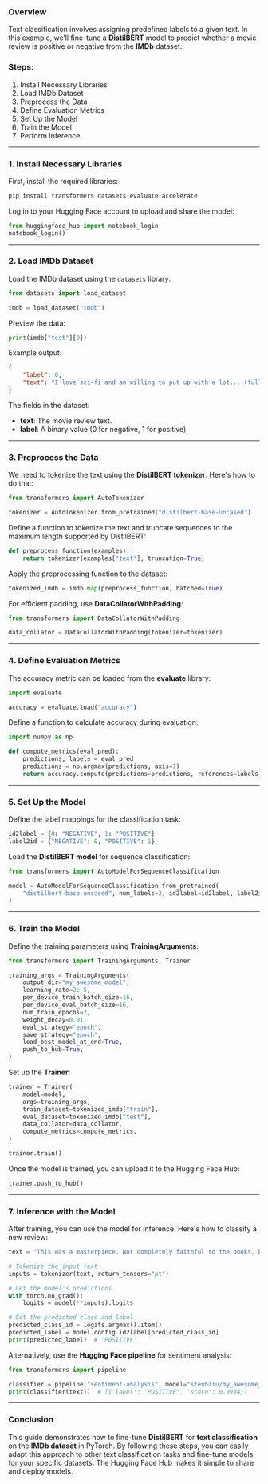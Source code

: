 
### Overview

Text classification involves assigning predefined labels to a given text. In this example, we’ll fine-tune a **DistilBERT** model to predict whether a movie review is positive or negative from the **IMDb** dataset.

### Steps:
1. Install Necessary Libraries
2. Load IMDb Dataset
3. Preprocess the Data
4. Define Evaluation Metrics
5. Set Up the Model
6. Train the Model
7. Perform Inference

---

### 1. Install Necessary Libraries

First, install the required libraries:

```bash
pip install transformers datasets evaluate accelerate
```

Log in to your Hugging Face account to upload and share the model:

```python
from huggingface_hub import notebook_login
notebook_login()
```

---

### 2. Load IMDb Dataset

Load the IMDb dataset using the `datasets` library:

```python
from datasets import load_dataset

imdb = load_dataset("imdb")
```

Preview the data:

```python
print(imdb["test"][0])
```

Example output:

```json
{
    "label": 0,
    "text": "I love sci-fi and am willing to put up with a lot... (full review)"
}
```

The fields in the dataset:
- **text**: The movie review text.
- **label**: A binary value (0 for negative, 1 for positive).

---

### 3. Preprocess the Data

We need to tokenize the text using the **DistilBERT tokenizer**. Here's how to do that:

```python
from transformers import AutoTokenizer

tokenizer = AutoTokenizer.from_pretrained("distilbert-base-uncased")
```

Define a function to tokenize the text and truncate sequences to the maximum length supported by DistilBERT:

```python
def preprocess_function(examples):
    return tokenizer(examples["text"], truncation=True)
```

Apply the preprocessing function to the dataset:

```python
tokenized_imdb = imdb.map(preprocess_function, batched=True)
```

For efficient padding, use **DataCollatorWithPadding**:

```python
from transformers import DataCollatorWithPadding

data_collator = DataCollatorWithPadding(tokenizer=tokenizer)
```

---

### 4. Define Evaluation Metrics

The accuracy metric can be loaded from the **evaluate** library:

```python
import evaluate

accuracy = evaluate.load("accuracy")
```

Define a function to calculate accuracy during evaluation:

```python
import numpy as np

def compute_metrics(eval_pred):
    predictions, labels = eval_pred
    predictions = np.argmax(predictions, axis=1)
    return accuracy.compute(predictions=predictions, references=labels)
```

---

### 5. Set Up the Model

Define the label mappings for the classification task:

```python
id2label = {0: "NEGATIVE", 1: "POSITIVE"}
label2id = {"NEGATIVE": 0, "POSITIVE": 1}
```

Load the **DistilBERT model** for sequence classification:

```python
from transformers import AutoModelForSequenceClassification

model = AutoModelForSequenceClassification.from_pretrained(
    "distilbert-base-uncased", num_labels=2, id2label=id2label, label2id=label2id
)
```

---

### 6. Train the Model

Define the training parameters using **TrainingArguments**:

```python
from transformers import TrainingArguments, Trainer

training_args = TrainingArguments(
    output_dir="my_awesome_model",
    learning_rate=2e-5,
    per_device_train_batch_size=16,
    per_device_eval_batch_size=16,
    num_train_epochs=2,
    weight_decay=0.01,
    eval_strategy="epoch",
    save_strategy="epoch",
    load_best_model_at_end=True,
    push_to_hub=True,
)
```

Set up the **Trainer**:

```python
trainer = Trainer(
    model=model,
    args=training_args,
    train_dataset=tokenized_imdb["train"],
    eval_dataset=tokenized_imdb["test"],
    data_collator=data_collator,
    compute_metrics=compute_metrics,
)

trainer.train()
```

Once the model is trained, you can upload it to the Hugging Face Hub:

```python
trainer.push_to_hub()
```

---

### 7. Inference with the Model

After training, you can use the model for inference. Here's how to classify a new review:

```python
text = "This was a masterpiece. Not completely faithful to the books, but enthralling from beginning to end."

# Tokenize the input text
inputs = tokenizer(text, return_tensors="pt")

# Get the model's predictions
with torch.no_grad():
    logits = model(**inputs).logits

# Get the predicted class and label
predicted_class_id = logits.argmax().item()
predicted_label = model.config.id2label[predicted_class_id]
print(predicted_label)  # 'POSITIVE'
```

Alternatively, use the **Hugging Face pipeline** for sentiment analysis:

```python
from transformers import pipeline

classifier = pipeline("sentiment-analysis", model="stevhliu/my_awesome_model")
print(classifier(text))  # [{'label': 'POSITIVE', 'score': 0.9994}]
```

---

### Conclusion

This guide demonstrates how to fine-tune **DistilBERT** for **text classification** on the **IMDb dataset** in PyTorch. By following these steps, you can easily adapt this approach to other text classification tasks and fine-tune models for your specific datasets. The Hugging Face Hub makes it simple to share and deploy models.